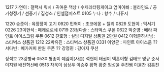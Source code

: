 1217 가연이 : 갤럭시 워치 / 귀여운 책상 / 수제레터링케이크
엄마아빠 : 블라인드 / 공기청정기 / 선풍기 / 집청소 / 인셀덤미스트
0105 누나 : 향수 / 디퓨저

1220 승준이 : 육장장이 고기
0920 민혁이 : 초코에몽 + 젤리
0829 도헌이 : 믹서기
0226 23이현석 : 페레로로쉐
0719 23정다솔 : 스타벅스 쿠폰
0622 박준영 : 베라 파인트 아이스크림 쿠폰
0612 찬호형 : 설빙 디지털 상품권 2만원
0412 이혁준하사님 : 스타벅스 상품권
1212 22박유진 : 스타벅스 상품권
0331 이양균 : 파인트 아이스큶
?? 서다빈 : 메가커피 만원 쿠폰
?? 강정민 : 강아지 쿠션

정석호
23강병국
0530 형종이
예림이(사촌)
석현이
태권이
택훈이형
김태오
명규
준서
이지원
배진혁선배
0513 차욱이
심상우
이승주
황혁
황준
임성윤
주진쌤
이윤찬
김홍진
